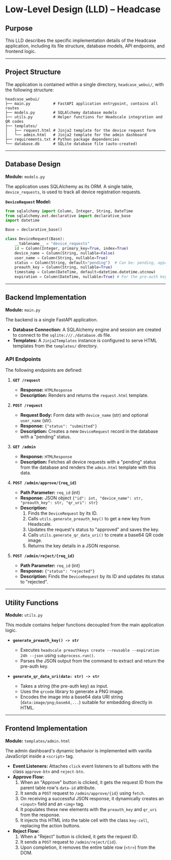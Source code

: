 # Low-Level Design (LLD) – Headcase

## Purpose
This LLD describes the specific implementation details of the Headcase application, including its file structure, database models, API endpoints, and frontend logic.

---

## Project Structure
The application is contained within a single directory, `headcase_webui/`, with the following structure:

```
headcase_webui/
├── main.py          # FastAPI application entrypoint, contains all routes
├── models.py        # SQLAlchemy database models
├── utils.py         # Helper functions for Headscale integration and QR codes
├── templates/
│   ├── request.html # Jinja2 template for the device request form
│   └── admin.html   # Jinja2 template for the admin dashboard
├── requirements.txt # Python package dependencies
└── database.db      # SQLite database file (auto-created)
```

---

## Database Design

**Module:** `models.py`

The application uses SQLAlchemy as its ORM. A single table, `device_requests`, is used to track all device registration requests.

**`DeviceRequest` Model:**
```python
from sqlalchemy import Column, Integer, String, DateTime
from sqlalchemy.ext.declarative import declarative_base
import datetime

Base = declarative_base()

class DeviceRequest(Base):
    __tablename__ = "device_requests"
    id = Column(Integer, primary_key=True, index=True)
    device_name = Column(String, nullable=False)
    user_name = Column(String, nullable=True)
    status = Column(String, default="pending")  # Can be: pending, approved, rejected
    preauth_key = Column(String, nullable=True)
    timestamp = Column(DateTime, default=datetime.datetime.utcnow)
    expiration = Column(DateTime, nullable=True) # For the pre-auth key
```

---

## Backend Implementation

**Module:** `main.py`

The backend is a single FastAPI application.

*   **Database Connection:** A SQLAlchemy engine and session are created to connect to the `sqlite:///./database.db` file.
*   **Templates:** A `Jinja2Templates` instance is configured to serve HTML templates from the `templates/` directory.

### API Endpoints
The following endpoints are defined:

1.  **`GET /request`**
    *   **Response:** `HTMLResponse`
    *   **Description:** Renders and returns the `request.html` template.

2.  **`POST /request`**
    *   **Request Body:** Form data with `device_name` (str) and optional `user_name` (str).
    *   **Response:** `{"status": "submitted"}`
    *   **Description:** Creates a new `DeviceRequest` record in the database with a "pending" status.

3.  **`GET /admin`**
    *   **Response:** `HTMLResponse`
    *   **Description:** Fetches all device requests with a "pending" status from the database and renders the `admin.html` template with this data.

4.  **`POST /admin/approve/{req_id}`**
    *   **Path Parameter:** `req_id` (int)
    *   **Response:** JSON object `{"id": int, "device_name": str, "preauth_key": str, "qr_uri": str}`
    *   **Description:**
        1.  Finds the `DeviceRequest` by its ID.
        2.  Calls `utils.generate_preauth_key()` to get a new key from Headscale.
        3.  Updates the request's status to "approved" and saves the key.
        4.  Calls `utils.generate_qr_data_uri()` to create a base64 QR code image.
        5.  Returns the key details in a JSON response.

5.  **`POST /admin/reject/{req_id}`**
    *   **Path Parameter:** `req_id` (int)
    *   **Response:** `{"status": "rejected"}`
    *   **Description:** Finds the `DeviceRequest` by its ID and updates its status to "rejected".

---

## Utility Functions

**Module:** `utils.py`

This module contains helper functions decoupled from the main application logic.

*   **`generate_preauth_key() -> str`**
    *   Executes `headscale preauthkeys create --reusable --expiration 24h --json` using `subprocess.run()`.
    *   Parses the JSON output from the command to extract and return the pre-auth key.

*   **`generate_qr_data_uri(data: str) -> str`**
    *   Takes a string (the pre-auth key) as input.
    *   Uses the `qrcode` library to generate a PNG image.
    *   Encodes the image into a base64 data URI string (`data:image/png;base64,...`) suitable for embedding directly in HTML.

---

## Frontend Implementation

**Module:** `templates/admin.html`

The admin dashboard's dynamic behavior is implemented with vanilla JavaScript inside a `<script>` tag.

*   **Event Listeners:** Attaches `click` event listeners to all buttons with the class `approve-btn` and `reject-btn`.
*   **Approve Flow:**
    1.  When an "Approve" button is clicked, it gets the request ID from the parent table row's `data-id` attribute.
    2.  It sends a `POST` request to `/admin/approve/{id}` using `fetch`.
    3.  On receiving a successful JSON response, it dynamically creates an `<input>` field and an `<img>` tag.
    4.  It populates these new elements with the `preauth_key` and `qr_uri` from the response.
    5.  It injects this HTML into the table cell with the class `key-cell`, replacing the action buttons.
*   **Reject Flow:**
    1.  When a "Reject" button is clicked, it gets the request ID.
    2.  It sends a `POST` request to `/admin/reject/{id}`.
    3.  Upon completion, it removes the entire table row (`<tr>`) from the DOM.
